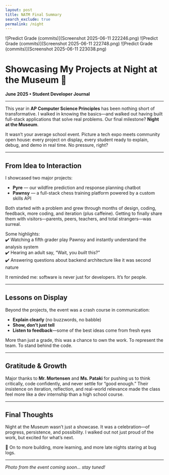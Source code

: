 ```yaml
---
layout: post
title: NATM Final Summary
search_exclude: true
permalink: /night
---
```




![Predict Grade (commits)](Screenshot 2025-06-11 222246.png)
![Predict Grade (commits)](Screenshot 2025-06-11 222748.png)
![Predict Grade (commits)](Screenshot 2025-06-11 223038.png)

# Showcasing My Projects at Night at the Museum 🎉

**June 2025 • Student Developer Journal**

---

This year in **AP Computer Science Principles** has been nothing short of transformative. I walked in knowing the basics—and walked out having built full-stack applications that solve real problems. Our final milestone? **Night at the Museum**.

It wasn’t your average school event. Picture a tech expo meets community open house: every project on display, every student ready to explain, debug, and demo in real time. No pressure, right?

---

## From Idea to Interaction

I showcased two major projects:  
- **Pyre** — our wildfire prediction and response planning chatbot  
- **Pawnsy** — a full-stack chess training platform powered by a custom skills API

Both started with a problem and grew through months of design, coding, feedback, more coding, and iteration (plus caffeine). Getting to finally share them with visitors—parents, peers, teachers, and total strangers—was surreal.

Some highlights:  
✔️ Watching a fifth grader play Pawnsy and instantly understand the analysis system  
✔️ Hearing an adult say, “Wait, you *built* this?”  
✔️ Answering questions about backend architecture like it was second nature  

It reminded me: software is never just for developers. It’s for people.

---

## Lessons on Display

Beyond the projects, the event was a crash course in communication:
- **Explain clearly** (no buzzwords, no babble)  
- **Show, don’t just tell**  
- **Listen to feedback**—some of the best ideas come from fresh eyes  

More than just a grade, this was a chance to own the work. To represent the team. To stand behind the code.

---

## Gratitude & Growth

Major thanks to **Mr. Mortensen** and **Ms. Pataki** for pushing us to think critically, code confidently, and never settle for “good enough.” Their insistence on iteration, reflection, and real-world relevance made the class feel more like a dev internship than a high school course.

---

## Final Thoughts

Night at the Museum wasn’t just a showcase. It was a celebration—of progress, persistence, and possibility. I walked out not just proud of the work, but excited for what’s next.

🚀 On to more building, more learning, and more late nights staring at bug logs.

---

*Photo from the event coming soon... stay tuned!*
